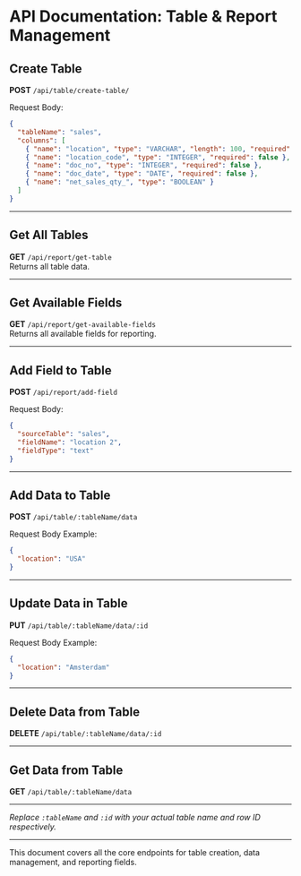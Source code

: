# API Documentation: Table & Report Management

## Create Table

**POST** `/api/table/create-table/`

Request Body:

```json
{
  "tableName": "sales",
  "columns": [
    { "name": "location", "type": "VARCHAR", "length": 100, "required": true },
    { "name": "location_code", "type": "INTEGER", "required": false },
    { "name": "doc_no", "type": "INTEGER", "required": false },
    { "name": "doc_date", "type": "DATE", "required": false },
    { "name": "net_sales_qty_", "type": "BOOLEAN" }
  ]
}
```

---

## Get All Tables

**GET** `/api/report/get-table`  
Returns all table data.

---

## Get Available Fields

**GET** `/api/report/get-available-fields`  
Returns all available fields for reporting.

---

## Add Field to Table

**POST** `/api/report/add-field`

Request Body:

```json
{
  "sourceTable": "sales",
  "fieldName": "location 2",
  "fieldType": "text"
}
```

---

## Add Data to Table

**POST** `/api/table/:tableName/data`

Request Body Example:

```json
{
  "location": "USA"
}
```

---

## Update Data in Table

**PUT** `/api/table/:tableName/data/:id`

Request Body Example:

```json
{
  "location": "Amsterdam"
}
```

---

## Delete Data from Table

**DELETE** `/api/table/:tableName/data/:id`

---

## Get Data from Table

**GET** `/api/table/:tableName/data`

---

_Replace `:tableName` and `:id` with your actual table name and row ID respectively._

---

This document covers all the core endpoints for table creation, data management, and reporting fields.
